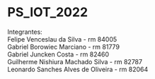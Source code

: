 # PS_IOT_2022

Integrantes: </br>
Felipe Venceslau da Silva - rm 84005 </br>
Gabriel Borowiec Marciano - rm 81779 </br>
Gabriel Juncken Costa - rm 82460 </br>
Guilherme Nishiura Machado Silva - rm 82787 </br>
Leonardo Sanches Alves de Oliveira - rm 82064
